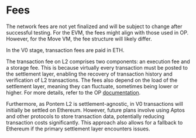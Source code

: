 # Fees

The network fees are not yet finalized and will be subject to change after successful testing. For the EVM, the fees might align with those used in OP. However, for the Move VM, the fee structure will likely differ.

In the V0 stage, transaction fees are paid in ETH.

The transaction fee on L2 comprises two components: an execution fee and a storage fee. This is because virtually every transaction must be posted to the settlement layer, enabling the recovery of transaction history and verification of L2 transactions. The fees also depend on the load of the settlement layer, meaning they can fluctuate, sometimes being lower or higher. For more details, refer to the OP [documentation](https://community.optimism.io/docs/developers/build/transaction-fees/).

Furthermore, as Pontem L2 is settlement-agnostic, in V0 transactions will initially be settled on Ethereum. However, future plans involve using Aptos and other protocols to store transaction data, potentially reducing transaction costs significantly. This approach also allows for a fallback to Ethereum if the primary settlement layer encounters issues.
